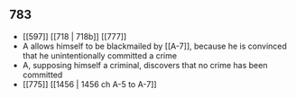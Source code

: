## 783
- [[597]] [[718 | 718b]] [[777]] 
- A allows himself to be blackmailed by [[A-7]], because he is convinced that he unintentionally committed a crime
- A, supposing himself a criminal, discovers that no crime has been committed
- [[775]] [[1456 | 1456 ch A-5 to A-7]] 

